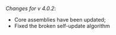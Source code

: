 _Changes for v 4.0.2_:
- Core assemblies have been updated;
- Fixed the broken self-update algorithm
